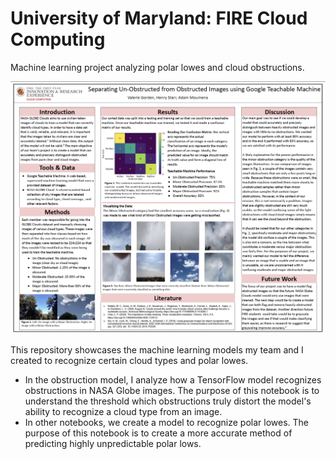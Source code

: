 # University of Maryland: FIRE Cloud Computing
Machine learning project analyzing polar lowes and cloud obstructions.

![poster](./firecc_poster.png)


This repository showcases the machine learning models my team and I created to recognize certain cloud types and polar lowes.
  - In the obstruction model, I analyze how a TensorFlow model recognizes obstructions in NASA Globe images. The purpose of this notebook is to understand the threshold which obstructions truly distort the model's ability to recognize a cloud type from an image.
  - In other notebooks, we create a model to recognize polar lowes. The purpose of this notebook is to create a more accurate method of predicting highly unpredictable polar lows.
